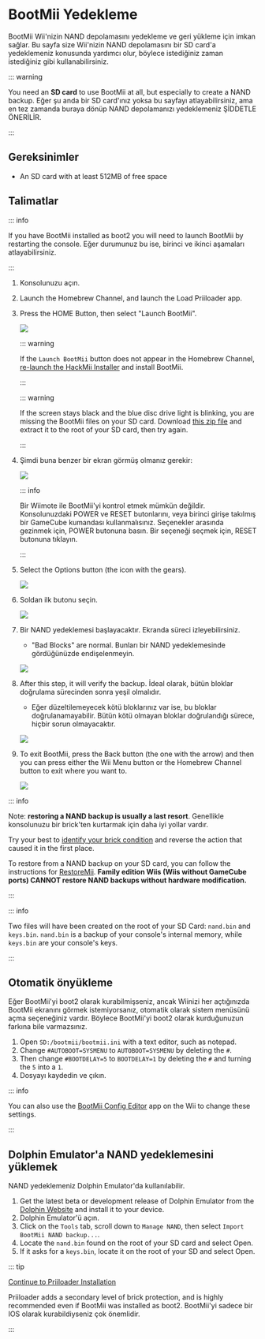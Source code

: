 # BootMii Yedekleme

BootMii Wii'nizin NAND depolamasını yedekleme ve geri yükleme için imkan sağlar.
Bu sayfa size Wii'nizin NAND depolamasını bir SD card'a yedeklemeniz konusunda yardımcı olur, böylece istediğiniz zaman istediğiniz gibi kullanabilirsiniz.

::: warning

You need an **SD card** to use BootMii at all, but especially to create a NAND backup. Eğer şu anda bir SD card'ınız yoksa bu sayfayı atlayabilirsiniz, ama en tez zamanda buraya dönüp NAND depolamanızı yedeklemeniz ŞİDDETLE ÖNERİLİR.

:::

## Gereksinimler

- An SD card with at least 512MB of free space

## Talimatlar

::: info

If you have BootMii installed as boot2 you will need to launch BootMii by restarting the console. Eğer durumunuz bu ise, birinci ve ikinci aşamaları atlayabilirsiniz.

:::

1. Konsolunuzu açın.

2. Launch the Homebrew Channel, and launch the Load Priiloader app.

3. Press the HOME Button, then select "Launch BootMii".

   ![](/images/bootmii/BootMii_HBC.png)

   ::: warning

   If the `Launch BootMii` button does not appear in the Homebrew Channel, [re-launch the HackMii Installer](hackmii) and install BootMii.

   :::

   ::: warning

   If the screen stays black and the blue disc drive light is blinking, you are missing the BootMii files on your SD card. Download [this zip file](/assets/files/bootmii_sd_files.zip) and extract it to the root of your SD card, then try again.

   :::

4. Şimdi buna benzer bir ekran görmüş olmanız gerekir:

   ![](/images/bootmii/BootMii_Main.png)

   ::: info

   Bir Wiimote ile BootMii'yi kontrol etmek mümkün değildir.
   Konsolunuzdaki POWER ve RESET butonlarını, veya birinci girişe takılmış bir GameCube kumandası kullanmalısınız.
   Seçenekler arasında gezinmek için, POWER butonuna basın. Bir seçeneği seçmek için, RESET butonuna tıklayın.

   :::

5. Select the Options button (the icon with the gears).

   ![](/images/bootmii/BootMii_Gears.png)

6. Soldan ilk butonu seçin.

   ![](/images/bootmii/BootMii_Backup.png)

7. Bir NAND yedeklemesi başlayacaktır. Ekranda süreci izleyebilirsiniz.

   - "Bad Blocks" are normal. Bunları bir NAND yedeklemesinde gördüğünüzde endişelenmeyin.

   ![](/images/bootmii/BootMii_NAND_Backup.png)

8. After this step, it will verify the backup. İdeal olarak, bütün bloklar doğrulama sürecinden sonra yeşil olmalıdır.

   - Eğer düzeltilemeyecek kötü bloklarınız var ise, bu bloklar doğrulanamayabilir. Bütün kötü olmayan bloklar doğrulandığı sürece, hiçbir sorun olmayacaktır.

   ![](/images/bootmii/BootMii_NAND_Backup_Verify.png)

9. To exit BootMii, press the Back button (the one with the arrow) and then you can press either the Wii Menu button or the Homebrew Channel button to exit where you want to.

   ![](/images/bootmii/BootMii_Return.png)

::: info

Note: **restoring a NAND backup is usually a last resort**. Genellikle konsolunuzu bir brick'ten kurtarmak için daha iyi yollar vardır.

Try your best to [identify your brick condition](bricks) and reverse the action that caused it in the first place.

To restore from a NAND backup on your SD card, you can follow the instructions for [RestoreMii](bootmiirecover).
**Family edition Wiis (Wiis without GameCube ports) CANNOT restore NAND backups without hardware modification.**

:::

::: info

Two files will have been created on the root of your SD Card: `nand.bin` and `keys.bin`. `nand.bin` is a backup of your console's internal memory, while `keys.bin` are your console's keys.

:::

## Otomatik önyükleme

Eğer BootMii'yi boot2 olarak kurabilmişseniz, ancak Wiinizi her açtığınızda BootMii ekranını görmek istemiyorsanız, otomatik olarak sistem menüsünü açma seçeneğiniz vardır. Böylece BootMii'yi boot2 olarak kurduğunuzun farkına bile varmazsınız.

1. Open `SD:/bootmii/bootmii.ini` with a text editor, such as notepad.
2. Change `#AUTOBOOT=SYSMENU` to `AUTOBOOT=SYSMENU` by deleting the `#`.
3. Then change `#BOOTDELAY=5` to `BOOTDELAY=1` by deleting the `#` and turning the `5` into a `1`.
4. Dosyayı kaydedin ve çıkın.

::: info

You can also use the [BootMii Config Editor](https://oscwii.org/library/app/BootMiiConfigurationEditor) app on the Wii to change these settings.

:::

## Dolphin Emulator'a NAND yedeklemesini yüklemek

NAND yedeklemeniz Dolphin Emulator'da kullanılabilir.

1. Get the latest beta or development release of Dolphin Emulator from the [Dolphin Website](https://dolphin-emu.org/) and install it to your device.
2. Dolphin Emulator'ü açın.
3. Click on the `Tools` tab, scroll down to `Manage NAND`, then select `Import BootMii NAND backup...`.
4. Locate the `nand.bin` found on the root of your SD card and select Open.
5. If it asks for a `keys.bin`, locate it on the root of your SD and select Open.

::: tip

[Continue to Priiloader Installation](priiloader)

Priiloader adds a secondary level of brick protection, and is highly recommended even if BootMii was installed as boot2. BootMii'yi sadece bir IOS olarak kurabildiyseniz çok önemlidir.

:::

